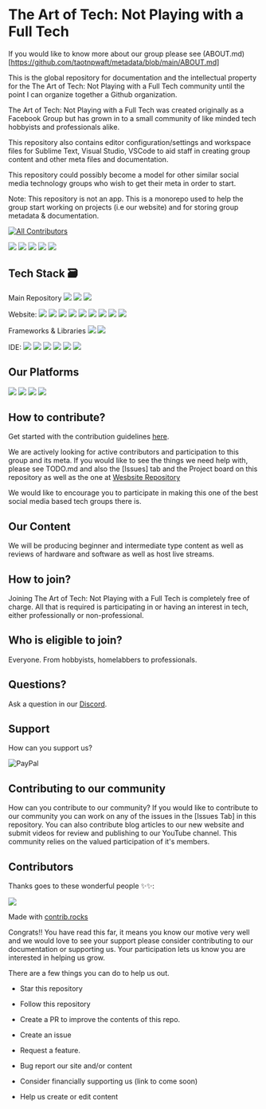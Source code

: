 # The Art of Tech: Not Playing with a Full Tech

If you would like to know more about our group please see (ABOUT.md)[https://github.com/taotnpwaft/metadata/blob/main/ABOUT.md]

This is the global repository for documentation and the intellectual property for the The Art of Tech: Not Playing with a Full Tech community until the point I can organize together a Github organization.

The Art of Tech: Not Playing with a Full Tech was created originally as a Facebook Group but has grown in to a small community of like minded tech hobbyists and professionals alike.

This repository also contains editor configuration/settings and workspace files for Sublime Text, Visual Studio, VSCode to aid staff in creating group content and other meta files and documentation.

This repository could possibly become a model for other similar social media technology groups who wish to get their meta in order to start.

Note: This repository is not an app.  This is a monorepo used to help the group start working on projects (i.e our website) and for storing group metadata & documentation.

[![All Contributors](https://img.shields.io/badge/all_contributors-bot-orange.svg?style=flat-square)](#contributors-)

<div>
<img src="https://img.shields.io/github/discussions/taotnpwaft?style=for-the-badge">
<img src="https://img.shields.io/github/license/taotnpwaft?style=for-the-badge">
<img src="https://img.shields.io/github/contributors/taotnpwaft?style=for-the-badge">
<img src="https://img.shields.io/github/stars/taotnpwaft?style=for-the-badge">
<img src="https://img.shields.io/github/issues/taotnpwaft?style=for-the-badge">
</div>

## Tech Stack 🗃

 Main Repository
 <img src="https://img.shields.io/badge/Markdown-000000?style=for-the-badge&logo=markdown&logoColor=white">
 <img src="https://img.shields.io/badge/Git-F05032?style=for-the-badge&logo=git&logoColor=white">
 <img src="https://img.shields.io/badge/GitHub-100000?style=for-the-badge&logo=github&logoColor=white">

 Website:
 <img src="https://img.shields.io/badge/Bootstrap-563D7C?style=for-the-badge&logo=bootstrap&logoColor=white">
 <img src="https://img.shields.io/badge/jQuery-0769AD?style=for-the-badge&logo=jquery&logoColor=white" >
 <img src="https://img.shields.io/badge/Apache-D22128?style=for-the-badge&logo=Apache&logoColor=white">
 <img src="https://img.shields.io/badge/.NET-512BD4?style=for-the-badge&logo=dotnet&logoColor=white">
 <img src="https://img.shields.io/badge/C%23-239120?style=for-the-badge&logo=c-sharp&logoColor=white">
 <img src="https://img.shields.io/badge/MySQL-00000F?style=for-the-badge&logo=mysql&logoColor=white">
 <img src="https://img.shields.io/badge/CSS3-1572B6?style=for-the-badge&logo=css3&logoColor=white)">
 <img src="https://img.shields.io/badge/JavaScript-323330?style=for-the-badge&logo=javascript&logoColor=F7DF1E">
 <img src="https://img.shields.io/badge/PHP-777BB4?style=for-the-badge&logo=php&logoColor=white">

 Frameworks & Libraries
 <img src="https://img.shields.io/badge/express.js-%23404d59.svg?style=for-the-badge&logo=express&logoColor=%2361DAFB">
 <img src="https://img.shields.io/badge/node.js-6DA55F?style=for-the-badge&logo=node.js&logoColor=white">

 IDE: <img src="https://img.shields.io/badge/Visual_Studio_Code-0078D4?style=for-the-badge&logo=visual%20studio%20code&logoColor=white">
 <img src="https://img.shields.io/badge/Visual_Studio-5C2D91?style=for-the-badge&logo=visual%20studio&logoColor=white">
 <img src="https://img.shields.io/badge/Atom-%2366595C.svg?style=for-the-badge&logo=atom&logoColor=white">
 <img src="https://img.shields.io/badge/IntelliJIDEA-000000.svg?style=for-the-badge&logo=intellij-idea&logoColor=white">
 <img src="https://img.shields.io/badge/phpstorm-143?style=for-the-badge&logo=phpstorm&logoColor=black&color=black&labelColor=darkorchid">
 <img src="https://img.shields.io/badge/sublime_text-%23575757.svg?style=for-the-badge&logo=sublime-text&logoColor=important">

## Our Platforms

 <a href="https://discord.com/invite/KydrUs4"><img src="https://img.shields.io/badge/Discord-7289DA?style=for-the-badge&logo=discord&logoColor=white"></a>
 <a href="https://www.reddit.com/r/TheArtofTech/"><img src="https://img.shields.io/reddit/subreddit-subscribers/TheArtOfTech?style=for-the-badge"></a>
 <a href="https://www.facebook.com/groups/918445681921895"><img src="https://img.shields.io/badge/Facebook-1877F2?style=for-the-badge&logo=facebook&logoColor=white"></a>
 <a href="https://youtube.com/channel/UC2hE-HmchxgjsmfRcJ3S25w"><img src="https://img.shields.io/badge/YouTube-FF0000?style=for-the-badge&logo=youtube&logoColor=white"></a>

## How to contribute?

Get started with the contribution guidelines [here](https://github.com/gbowne1/taotnpwaft/blob/master/CONTRIBUTING.md).

We are actively looking for active contributors and participation to this group and its meta.  If you would like to see the things we need help with, please see TODO.md and also the [Issues] tab and the Project board on this repository as well as the one at [Wesbsite Repository](https://www.github.com/gbowne1/taotnpwaft_site/)

We would like to encourage you to participate in making this one of the best social media based tech groups there is.

## Our Content

We will be producing beginner and intermediate type content as well as reviews of hardware and software as well as host live streams.

## How to join?

Joining The Art of Tech: Not Playing with a Full Tech is completely free of charge.  All that is required is participating in or having an interest in tech, either professionally or non-professional.

## Who is eligible to join?

Everyone.  From hobbyists, homelabbers to professionals.

## Questions?

Ask a question in our [Discord](https://discord.gg/KydrUs4).

## Support

How can you support us?

![PayPal](https://img.shields.io/badge/PayPal-00457C?style=for-the-badge&logo=paypal&logoColor=white)

## Contributing to our community

How can you contribute to our community? If you would like to contribute to our community you can work on any of the issues in the [Issues Tab] in this repository. You can also contribute blog articles to our new website and submit videos for review and publishing to our YouTube channel.  This community relies on the valued participation of it's members.

## Contributors

Thanks goes to these wonderful people ✨✨:

<a href="https://github.com/gbowne1/taotnpwaft/graphs/contributors">
  <a href="https://github.com/gbowne1/taotnpwaft/graphs/contributors">
  <img src="https://contrib.rocks/image?repo=gbowne1/taotnpwaft" />
</a>

Made with [contrib.rocks](https://contrib.rocks)

Congrats!! You have read this far, it means you know our motive very well and we would love to see your support please consider contributing to our documentation or supporting us.  Your participation lets us know you are interested in helping us grow.

There are a few things you can do to help us out.

* Star this repository

* Follow this repository

* Create a PR to improve the contents of this repo.

* Create an issue

* Request a feature.

* Bug report our site and/or content

* Consider financially supporting us (link to come soon)

* Help us create or edit content
